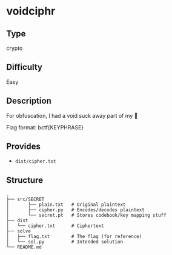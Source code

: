 # voidciphr

## Type
crypto

## Difficulty
Easy

## Description
For obfuscation, I had a void suck away part of my 🔑

Flag format: bctf{KEYPHRASE}

## Provides
- `dist/cipher.txt`

## Structure
    .
    ├── src/SECRET
    │       ├── plain.txt   # Original plaintext
    │       ├── cipher.py   # Encodes/decodes plaintext 
    │       └── secret.pt   # Stores codebook/key mapping stuff
    ├── dist                
    │   └── cipher.txt      # Ciphertext
    ├── solve                
    │   ├── flag.txt        # The flag (for reference)
    │   └── sol.py          # Intended solution
    └── README.md
